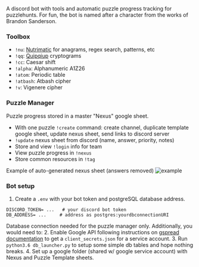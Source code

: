 A discord bot with tools and automatic puzzle progress tracking for puzzlehunts. For fun, the bot is named after a character from the works of Brandon Sanderson.

### Toolbox 
* `!nu`: [Nutrimatic](https://nutrimatic.org/) for anagrams, regex search, patterns, etc
* `!qq`: [Quipqiup](https://quipqiup.com/) cryptograms
* `!cc`: Caesar shift 
* `!alpha`: Alphanumeric A1Z26
* `!atom`: Periodic table
* `!atbash`: Atbash cipher
* `!v`: Vigenere cipher

### Puzzle Manager
Puzzle progress stored in a master "Nexus" google sheet.
* With one puzzle `!create` command: create channel, duplicate template google sheet, update nexus sheet, send links to discord server
* `!update` nexus sheet from discord (name, answer, priority, notes)
*  Store and view `!login` info for team
*  View puzzle progress in `!nexus`
*  Store common resources in `!tag`

Example of auto-generated nexus sheet (answers removed)
![example](https://github.com/Moonrise55/Mbot/blob/master/misc/nexus_example.PNG)

### Bot setup
1. Create a `.env` with your bot token and postgreSQL database address.
```
DISCORD_TOKEN= ...   # your discord bot token
DB_ADDRESS= ...     # address as postgres:yourdbconnectionURI
```
Database connection needed for the puzzle manager only. Additionally, you would need to:
2. Enable Google API following instructions on [gspread documentation](https://gspread.readthedocs.io/en/latest/oauth2.html#for-bots-using-service-account) to get a `client_secrets.json` for a service account.
3. Run `python3.6 db_launcher.py` to setup some simple db tables and hope nothing breaks.
4. Set up a google folder (shared w/ google service account) with Nexus and Puzzle Template sheets. 



